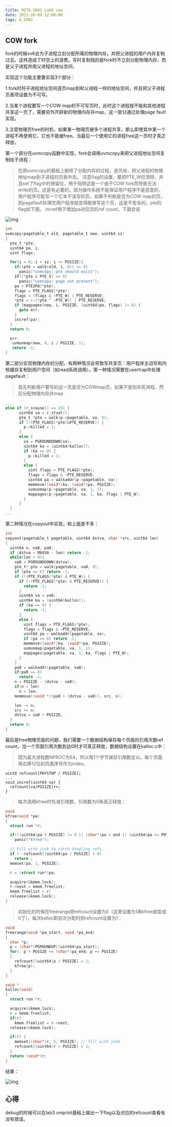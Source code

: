 ```yaml
---
title: MIT6.S081 Lab6 cow
date: 2021-10-09 12:00:00
tags: 6.S081
---
```


## **COW fork**

fork的时候xv6会为子进程立刻分配所需的物理内存，并把父进程的用户内存复制过去。这样造成了时空上的浪费。写时复制指的是fork时不立刻分配物理内存，而是父子进程共用父进程的地址空间。

实现这个功能主要要实现3个部分：

1.fork时将子进程地址空间逐页map到和父进程一样的地址空间，并且把父子进程页表项设置为不可写。

2.当某个进程要写一个COW map的不可写页时，此时这个进程就不能和其他进程共享这一页了，需要另外开辟新的物理内存并map，这一部分通过处理page fault实现。

3.注意物理页free的时机，如果某一物理页被多个进程共享，那么即使其中某一个进程不再使用它，它也不能被free。当最后一个使用它的进程free这一页时才真正释放。

第一个部分在uvmcopy函数中实现，fork会调用uvmcopy来把父进程地址空间复制给子进程：

> 在原uvmcopy的基础上删除了分配内存的过程。逐页地，把父进程的物理地址map到子进程的页表中去。
> 注意flag的设置，要把PTE_W位清除，并且set了flag中的保留位，用于指明这是一个由于COW fork而导致无法write的页。这是有必要的，因为操作系统不能保证用户程序不是恶意的，用户程序可能写一个它本不该写的页，如果不判断是否为COW map的页，到pagefault处理完用户程序就变得能够写这个页，这是不安全的。pte的flag如下图。
> incref用于增加pa对应页的ref count，下面会说

![img](https://pic2.zhimg.com/80/v2-707f039c178ba7db7fa04330baa66541_720w.jpg)

```c
int
uvmcopy(pagetable_t old, pagetable_t new, uint64 sz)
{
  pte_t *pte;
  uint64 pa, i;
  uint flags;

  for(i = 0; i < sz; i += PGSIZE){
    if((pte = walk(old, i, 0)) == 0)
      panic("uvmcopy: pte should exist");
    if((*pte & PTE_V) == 0)
      panic("uvmcopy: page not present");
    pa = PTE2PA(*pte);
    flags = PTE_FLAGS(*pte);
    flags = (flags & ~PTE_W) | PTE_RESERVE;
    *pte = (~(*pte ^ ~PTE_W)) | PTE_RESERVE;
    if (mappages(new, i, PGSIZE, (uint64)pa, flags) != 0) {
      goto err;
    }
    incref(pa);
  }
  return 0;

  err:
   uvmunmap(new, 0, i / PGSIZE, 1);
   return -1;
}
```



第二部分实现物理内存的分配，有两种情况会导致写共享页：用户程序主动写和内核缓存复制到用户空间（如read系统调用）。第一种情况需要在usertrap中处理pagefault：

> 首先判断用户要写的这一页是否为COWmap页，如果不是则杀死进程，然后分配物理内存并map

```c
... 
else if (r_scause() == 15) {
      uint64 va = r_stval();
      pte_t *pte = walk(p->pagetable, va, 0);
      if (!(PTE_FLAGS(*pte)&PTE_RESERVE)) {
        p->killed = 1;
      }
      else {
        va = PGROUNDDOWN(va);
        uint64 ka = (uint64)kalloc();
        if (ka == 0) {
          p->killed = 1;
        }
        else {
          uint flags = PTE_FLAGS(*pte);
          flags = flags & ~PTE_RESERVE;
          uint64 pa = walkaddr(p->pagetable, va);
          memmove((void*)ka, (void*)pa, PGSIZE);
          uvmunmap(p->pagetable, va, 1, 1);
          mappages(p->pagetable, va, 1, ka, flags | PTE_W); 
        }
      }
  }
...
```

第二种情况在copyout中实现，和上面差不多：

```c
int
copyout(pagetable_t pagetable, uint64 dstva, char *src, uint64 len)
{
  uint64 n, va0, pa0;
  if (dstva > MAXVA - len) return -1; 
  while(len > 0){
    va0 = PGROUNDDOWN(dstva);
    pte_t* pte = walk(pagetable, va0, 0);
    if (pte == 0) return -1;
    if (!(PTE_FLAGS(*pte) & PTE_W)) {
      if (!(PTE_FLAGS(*pte) & PTE_RESERVE)) {
        return -1;
      }
      uint64 va = va0;
      uint64 ka = (uint64)kalloc();
      if (ka == 0) {
        return -1;
      }
      else {
        uint flags = PTE_FLAGS(*pte);
        flags = flags & ~PTE_RESERVE;
        uint64 pa = walkaddr(pagetable, va);
        if (pa == 0) return -1;
        memmove((void*)ka, (void*)pa, PGSIZE);
        uvmunmap(pagetable, va, 1, 1);
        mappages(pagetable, va, 1, ka, flags | PTE_W); 
      }
    }
    pa0 = walkaddr(pagetable, va0);
    if(pa0 == 0)
      return -1;
    n = PGSIZE - (dstva - va0);
    if(n > len)
      n = len;
    memmove((void *)(pa0 + (dstva - va0)), src, n);

    len -= n;
    src += n;
    dstva = va0 + PGSIZE;
  }
  return 0;
}
```

最后是free物理页面的问题，我们需要一个数据结构保存每个页面的引用次数ref count，当一个页面引用次数到达0时才可真正释放，数据结构设置在kalloc.c中：

> 因为最大进程数NPROC为64，所以用1个字节保存引用数足以。每个页面用右移12位的页面序号作为index。

```text
uint8 refcount[PHYSTOP / PGSIZE];
...
void incref(uint64 va) {
  refcount[va/PGSIZE]++;
}
```

> 每次调用kfree时先减引用数，引用数为0再真正释放：

```c
void
kfree(void *pa)
{
  struct run *r;

  if(((uint64)pa % PGSIZE) != 0 || (char*)pa < end || (uint64)pa >= PHYSTOP)
    panic("kfree");

  // Fill with junk to catch dangling refs.
  if (--refcount[(uint64)pa / PGSIZE] > 0) 
    return ;
  memset(pa, 1, PGSIZE);

  r = (struct run*)pa;

  acquire(&kmem.lock);
  r->next = kmem.freelist;
  kmem.freelist = r;
  release(&kmem.lock);
}
```

> 初始化的时候在freerange把refcount设置为0（这里设置为1再kfree就变成0了）。每次kalloc即初次分配时把refcount设置为1：

```c
void
freerange(void *pa_start, void *pa_end)
{
  char *p;
  p = (char*)PGROUNDUP((uint64)pa_start);
  for(; p + PGSIZE <= (char*)pa_end; p += PGSIZE)
  {
    refcount[(uint64)p / PGSIZE] = 1;
    kfree(p);
  }
}

void *
kalloc(void)
{
  struct run *r;

  acquire(&kmem.lock);
  r = kmem.freelist;
  if(r)
    kmem.freelist = r->next;
  release(&kmem.lock);

  if(r) {
    memset((char*)r, 5, PGSIZE); // fill with junk
    refcount[(uint64)r / PGSIZE] = 1;
  }
  return (void*)r;
}
```

结果：

![img](https://pic4.zhimg.com/80/v2-16198edaae5d2659e976b78ef9dfe693_720w.jpg)

## 心得

debug的时候可以在lab3 vmprint基础上输出一下flag以及对应的refcount查看有没有错误。